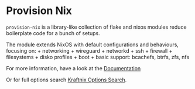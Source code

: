 # Provision Nix

`provision-nix` is a library-like collection of flake and nixos modules reduce boilerplate code for a bunch of setups.

The module extends NixOS with default configurations and behaviours, focusing on:
    + networking
        + wireguard
        + networkd
        + ssh
        + firewall
    + filesystems
        + disko profiles
        + boot
        + basic support: bcachefs, btrfs, zfs, nfs

For more information, have a look at the [Documentation](https://kraftnix.dev/projects/provision-nix)

Or for full options search [Kraftnix Options Search](https://kraftnix.dev/search).
